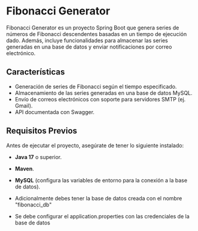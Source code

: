 # Fibonacci Generator

Fibonacci Generator es un proyecto Spring Boot que genera series de números de Fibonacci descendentes basadas en un tiempo de ejecución dado. Además, incluye funcionalidades para almacenar las series generadas en una base de datos y enviar notificaciones por correo electrónico.

## Características

- Generación de series de Fibonacci según el tiempo especificado.
- Almacenamiento de las series generadas en una base de datos MySQL.
- Envío de correos electrónicos con soporte para servidores SMTP (ej. Gmail).
- API documentada con Swagger.

## Requisitos Previos

Antes de ejecutar el proyecto, asegúrate de tener lo siguiente instalado:

- **Java 17** o superior.
- **Maven**.
- **MySQL** (configura las variables de entorno para la conexión a la base de datos).

- Adicionalmente debes tener la base de datos creada con el nombre "fibonacci_db"
- Se debe configurar el application.properties con las credenciales de la base de datos
